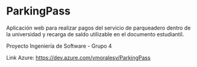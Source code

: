 
# ParkingPass

Aplicación web para realizar pagos del servicio de parqueadero dentro de la universidad y recarga de saldo utilizable en el documento estudiantil.

Proyecto Ingeniería de Software - Grupo 4 

Link Azure: https://dev.azure.com/vmoralesv/ParkingPass
